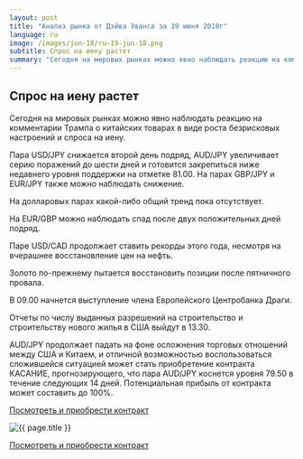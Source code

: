 ```yaml
---
layout: post
title: "Анализ рынка от Дэйва Эванса за 19 июня 2018г"
language: ru
image: /images/jun-18/ru-19-jun-18.png
subtitle: Спрос на иену растет
summary: "Сегодня на мировых рынках можно явно наблюдать реакцию на комментарии Трампа о китайских товарах в виде роста безрисковых настроений и спроса на иену"
---
```

##  Спрос на иену растет

Сегодня на мировых рынках можно явно наблюдать реакцию на комментарии Трампа о китайских товарах в виде роста безрисковых настроений и спроса на иену.

Пара USD/JPY снижается второй день подряд, AUD/JPY увеличивает серию поражений до шести дней и готовится закрепиться ниже недавнего уровня поддержки на отметке 81.00. На парах GBP/JPY и EUR/JPY также можно наблюдать снижение.

На долларовых парах какой-либо общий тренд пока отсутствует.

На EUR/GBP можно наблюдать спад после двух положительных дней подряд.

Паре USD/CAD продолжает ставить рекорды этого года, несмотря на вчерашнее восстановление цен на нефть.

Золото по-прежнему пытается восстановить позиции после пятничного провала.
 
 
В 09.00 начнется выступление члена Европейского Центробанка Драги.

Отчеты по числу выданных разрешений на строительство и строительству нового жилья в США выйдут в 13.30.
 
 
AUD/JPY продолжает падать на фоне осложнения торговых отношений между США и Китаем, и отличной возможностью воспользоваться сложившейся ситуацией может стать приобретение контракта КАСАНИЕ, прогнозирующего, что пара AUD/JPY коснется уровня 79.50 в течение следующих 14 дней. Потенциальная прибыль от контракта может составить до 100%.

<a href="http://record.binary.com/_bivVDfg8lHux76XffYA0JmNd7ZgqdRLk/1/market=forex&underlying=frxAUDJPY&formname=touchnotouch&duration_amount=14&duration_units=d&amount=10&amount_type=stake&expiry_type=duration&barrier=79.50" target="_blank">Посмотреть и приобрести контракт</a>

<img src="{{ site.url }}/images/jun-18/ru-19-jun-18.png" alt="{{ page.title }}"  title="{{ page.title }}">

<a href="%LINK%%?https://www.binary.com/d/trade.cgi?market=forex&underlying=frxAUDJPY&formname=touchnotouch&duration_amount=14&duration_units=d&amount=10&amount_type=stake&expiry_type=duration&barrier=79.50" target="_blank">Посмотреть и приобрести контракт</a>
